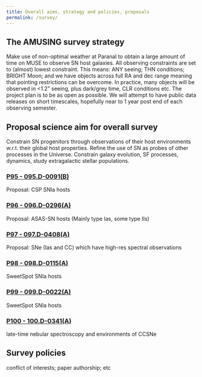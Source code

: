 ```yaml
---
title: Overall aims, strategy and policies, proposals
permalink: /survey/
---
```


## The AMUSING survey strategy

Make use of non-optimal weather at Paranal to obtain a large amount of time on MUSE to observe SN host galaxies.
All observing constraints are set to (almost) lowest constraint. This means: ANY seeing; THN conditions; BRIGHT Moon; and we have objects across full RA and dec range meaning that pointing restrictions can be overcome. In practice, many objects will be observed in <1.2” seeing, plus dark/grey time, CLR conditions etc.
The project plan is to be as open as possible. We will attempt to have public data releases on short timescales, hopefully near to 1 year post end of each observing semester.

## Proposal science aim for overall survey

Constrain SN progenitors through observations of their host environments w.r.t. their global host properties.
Refine the use of SN as probes of other processes in the Universe.
Constrain galaxy evolution, SF processes, dynamics, study extragalactic stellar populations.

### [P95 - 095.D-0091(B)]()
Proposal: CSP SNIa hosts

### [P96 - 096.D-0296(A)]()
Proposal: ASAS-SN hosts (Mainly type Ias, some type IIs)

### [P97 - 097.D-0408(A)]()
Proposal: SNe (Ias and CC) which have high-res spectral observations

### [P98 - 098.D-0115(A)]()
SweetSpot SNIa hosts

### [P99 - 099.D-0022(A)]()
SweetSpot SNIa hosts

### [P100 - 100.D-0341(A)]()			
late-time nebular spectroscopy and environments of CCSNe


## Survey policies

conflict of interests; paper authorship; etc

